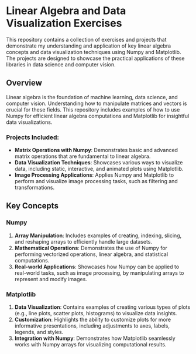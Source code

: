 # **Linear Algebra and Data Visualization Exercises**

This repository contains a collection of exercises and projects that demonstrate my understanding and application of key linear algebra concepts and data visualization techniques using Numpy and Matplotlib. The projects are designed to showcase the practical applications of these libraries in data science and computer vision.

## **Overview**

Linear algebra is the foundation of machine learning, data science, and computer vision. Understanding how to manipulate matrices and vectors is crucial for these fields. This repository includes examples of how to use Numpy for efficient linear algebra computations and Matplotlib for insightful data visualizations.

### **Projects Included:**

- **Matrix Operations with Numpy**: Demonstrates basic and advanced matrix operations that are fundamental to linear algebra.
- **Data Visualization Techniques**: Showcases various ways to visualize data, including static, interactive, and animated plots using Matplotlib.
- **Image Processing Applications**: Applies Numpy and Matplotlib to perform and visualize image processing tasks, such as filtering and transformations.

## **Key Concepts**

### **Numpy**

1. **Array Manipulation**: Includes examples of creating, indexing, slicing, and reshaping arrays to efficiently handle large datasets.
2. **Mathematical Operations**: Demonstrates the use of Numpy for performing vectorized operations, linear algebra, and statistical computations.
3. **Real-world Applications**: Showcases how Numpy can be applied to real-world tasks, such as image processing, by manipulating arrays to represent and modify images.

### **Matplotlib**

1. **Data Visualization**: Contains examples of creating various types of plots (e.g., line plots, scatter plots, histograms) to visualize data insights.
2. **Customization**: Highlights the ability to customize plots for more informative presentations, including adjustments to axes, labels, legends, and styles.
3. **Integration with Numpy**: Demonstrates how Matplotlib seamlessly works with Numpy arrays for visualizing computational results.
